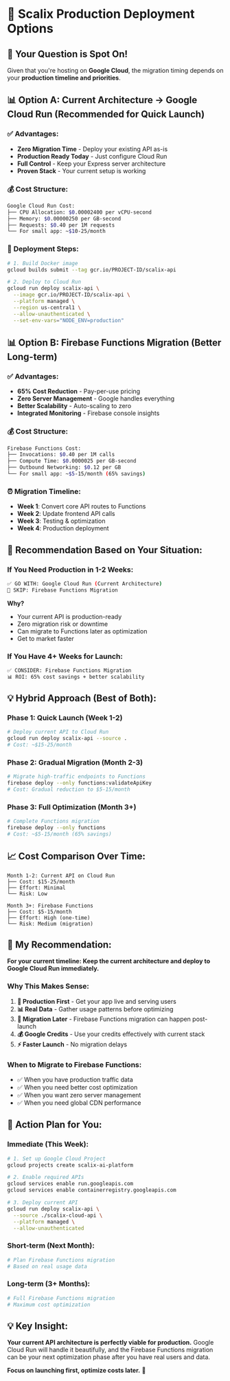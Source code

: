 # 🚀 Scalix Production Deployment Options

## 🎯 **Your Question is Spot On!**

Given that you're hosting on **Google Cloud**, the migration timing depends on your **production timeline and priorities**.

## 📊 **Option A: Current Architecture → Google Cloud Run (Recommended for Quick Launch)**

### ✅ **Advantages:**
- **Zero Migration Time** - Deploy your existing API as-is
- **Production Ready Today** - Just configure Cloud Run
- **Full Control** - Keep your Express server architecture
- **Proven Stack** - Your current setup is working

### 💰 **Cost Structure:**
```bash
Google Cloud Run Cost:
├── CPU Allocation: $0.00002400 per vCPU-second
├── Memory: $0.00000250 per GB-second
├── Requests: $0.40 per 1M requests
└── For small app: ~$10-25/month
```

### 🚀 **Deployment Steps:**
```bash
# 1. Build Docker image
gcloud builds submit --tag gcr.io/PROJECT-ID/scalix-api

# 2. Deploy to Cloud Run
gcloud run deploy scalix-api \
  --image gcr.io/PROJECT-ID/scalix-api \
  --platform managed \
  --region us-central1 \
  --allow-unauthenticated \
  --set-env-vars="NODE_ENV=production"
```

## 📊 **Option B: Firebase Functions Migration (Better Long-term)**

### ✅ **Advantages:**
- **65% Cost Reduction** - Pay-per-use pricing
- **Zero Server Management** - Google handles everything
- **Better Scalability** - Auto-scaling to zero
- **Integrated Monitoring** - Firebase console insights

### 💰 **Cost Structure:**
```bash
Firebase Functions Cost:
├── Invocations: $0.40 per 1M calls
├── Compute Time: $0.0000025 per GB-second
├── Outbound Networking: $0.12 per GB
└── For small app: ~$5-15/month (65% savings)
```

### ⏰ **Migration Timeline:**
- **Week 1**: Convert core API routes to Functions
- **Week 2**: Update frontend API calls
- **Week 3**: Testing & optimization
- **Week 4**: Production deployment

## 🎯 **Recommendation Based on Your Situation:**

### **If You Need Production in 1-2 Weeks:**
```bash
✅ GO WITH: Google Cloud Run (Current Architecture)
🚫 SKIP: Firebase Functions Migration
```

**Why?**
- Your current API is production-ready
- Zero migration risk or downtime
- Can migrate to Functions later as optimization
- Get to market faster

### **If You Have 4+ Weeks for Launch:**
```bash
✅ CONSIDER: Firebase Functions Migration
📊 ROI: 65% cost savings + better scalability
```

## 💡 **Hybrid Approach (Best of Both):**

### **Phase 1: Quick Launch (Week 1-2)**
```bash
# Deploy current API to Cloud Run
gcloud run deploy scalix-api --source .
# Cost: ~$15-25/month
```

### **Phase 2: Gradual Migration (Month 2-3)**
```bash
# Migrate high-traffic endpoints to Functions
firebase deploy --only functions:validateApiKey
# Cost: Gradual reduction to $5-15/month
```

### **Phase 3: Full Optimization (Month 3+)**
```bash
# Complete Functions migration
firebase deploy --only functions
# Cost: ~$5-15/month (65% savings)
```

## 📈 **Cost Comparison Over Time:**

```
Month 1-2: Current API on Cloud Run
├── Cost: $15-25/month
├── Effort: Minimal
└── Risk: Low

Month 3+: Firebase Functions
├── Cost: $5-15/month
├── Effort: High (one-time)
└── Risk: Medium (migration)
```

## 🚀 **My Recommendation:**

**For your current timeline: Keep the current architecture and deploy to Google Cloud Run immediately.**

### **Why This Makes Sense:**

1. **🎯 Production First** - Get your app live and serving users
2. **📊 Real Data** - Gather usage patterns before optimizing
3. **🔄 Migration Later** - Firebase Functions migration can happen post-launch
4. **💰 Google Credits** - Use your credits effectively with current stack
5. **⚡ Faster Launch** - No migration delays

### **When to Migrate to Firebase Functions:**

- ✅ When you have production traffic data
- ✅ When you need better cost optimization
- ✅ When you want zero server management
- ✅ When you need global CDN performance

## 🎯 **Action Plan for You:**

### **Immediate (This Week):**
```bash
# 1. Set up Google Cloud Project
gcloud projects create scalix-ai-platform

# 2. Enable required APIs
gcloud services enable run.googleapis.com
gcloud services enable containerregistry.googleapis.com

# 3. Deploy current API
gcloud run deploy scalix-api \
  --source ./scalix-cloud-api \
  --platform managed \
  --allow-unauthenticated
```

### **Short-term (Next Month):**
```bash
# Plan Firebase Functions migration
# Based on real usage data
```

### **Long-term (3+ Months):**
```bash
# Full Firebase Functions migration
# Maximum cost optimization
```

## 💡 **Key Insight:**

**Your current API architecture is perfectly viable for production.** Google Cloud Run will handle it beautifully, and the Firebase Functions migration can be your next optimization phase after you have real users and data.

**Focus on launching first, optimize costs later.** 🚀
